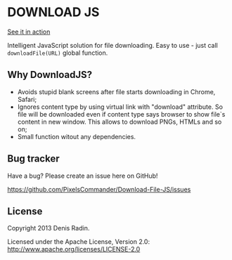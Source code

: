 DOWNLOAD JS
===========

<a href="http://pixelscommander.com/polygon/downloadjs/">See it in action</a>

Intelligent JavaScript solution for file downloading.
Easy to use - just call <code>downloadFile(URL)</code> global function.


Why DownloadJS?
---------------

- Avoids stupid blank screens after file starts downloading in Chrome, Safari;
- Ignores content type by using virtual link with "download" attribute. So file will be downloaded even if content type says browser to show file`s content in new window. This allows to download PNGs, HTMLs and so on;
- Small function witout any dependencies.



Bug tracker
-----------

Have a bug? Please create an issue here on GitHub!

https://github.com/PixelsCommander/Download-File-JS/issues


License
---------------------

Copyright 2013 Denis Radin.

Licensed under the Apache License, Version 2.0: http://www.apache.org/licenses/LICENSE-2.0
